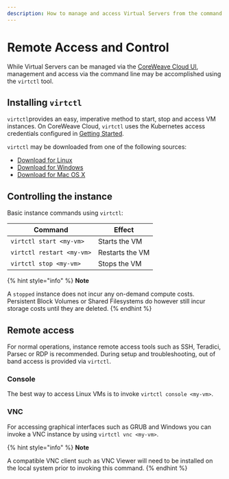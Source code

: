```yaml
---
description: How to manage and access Virtual Servers from the command line.
---
```


# Remote Access and Control

While Virtual Servers can be managed via the [CoreWeave Cloud UI](https://cloud.coreweave.com), management and access via the command line may be accomplished using the `virtctl` tool.

## Installing `virtctl`

`virtctl`provides an easy, imperative method to start, stop and access VM instances. On CoreWeave Cloud, `virtctl` uses the Kubernetes access credentials configured in [Getting Started](../docs/welcome-to-coreweave/getting-started.md).

`virtctl` may be downloaded from one of the following sources:

* [Download for Linux](https://github.com/kubevirt/kubevirt/releases/download/v0.51.0/virtctl-v0.51.0-linux-amd64)
* [Download for Windows](https://github.com/kubevirt/kubevirt/releases/download/v0.51.0/virtctl-v0.51.0-windows-amd64.exe)
* [Download for Mac OS X](https://github.com/kubevirt/kubevirt/releases/download/v0.51.0/virtctl-v0.51.0-darwin-amd64)

## Controlling the instance

Basic instance commands using `virtctl`:

| Command                   | Effect          |
| ------------------------- | --------------- |
| `virtctl start <my-vm>`   | Starts the VM   |
| `virtctl restart <my-vm>` | Restarts the VM |
| `virtctl stop <my-vm>`    | Stops the VM    |

{% hint style="info" %}
**Note**

A `stopped` instance does not incur any on-demand compute costs. Persistent Block Volumes or Shared Filesystems do however still incur storage costs until they are deleted.
{% endhint %}

## Remote access

For normal operations, instance remote access tools such as SSH, Teradici, Parsec or RDP is recommended. During setup and troubleshooting, out of band access is provided via `virtctl`.

### **Console**

The best way to access Linux VMs is to invoke `virtctl console <my-vm>`.

### **VNC**

For accessing graphical interfaces such as GRUB and Windows you can invoke a VNC instance by using `virtctl vnc <my-vm>`.

{% hint style="info" %}
**Note**

A compatible VNC client such as VNC Viewer will need to be installed on the local system prior to invoking this command.
{% endhint %}
